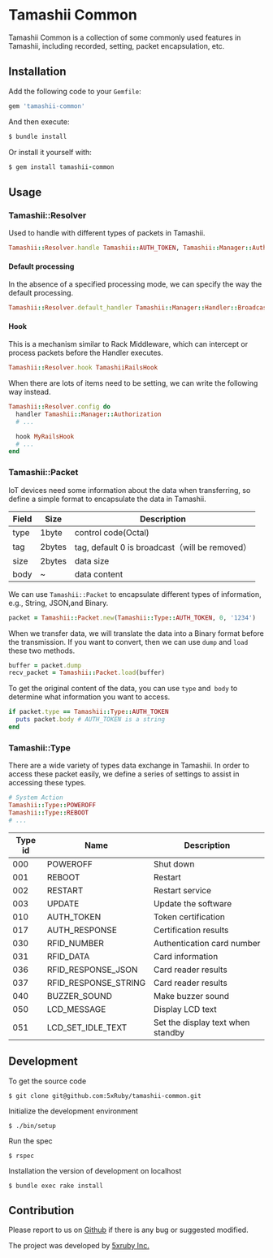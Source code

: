 Tamashii Common
===

Tamashii Common is a collection of some commonly used features in Tamashii, including recorded, setting, packet encapsulation, etc.

## Installation

Add the following code to your `Gemfile`:

```ruby
gem 'tamashii-common'
```

And then execute:
```ruby
$ bundle install
```

Or install it yourself with:
```ruby
$ gem install tamashii-common
```

## Usage

### Tamashii::Resolver

Used to handle with different types of packets in Tamashii.

```ruby
Tamashii::Resolver.handle Tamashii::AUTH_TOKEN, Tamashii::Manager::Authorization
```

#### Default processing

In the absence of a specified processing mode, we can specify the way the default processing.

```ruby
Tamashii::Resolver.default_handler Tamashii::Manager::Handler::Broadcaster
```

#### Hook

This is a mechanism similar to Rack Middleware, which can intercept or process packets before the Handler executes.

```ruby
Tamashii::Resolver.hook TamashiiRailsHook
```

When there are lots of items need to be setting, we can write the following way instead.

```ruby
Tamashii::Resolver.config do
  handler Tamashii::Manager::Authorization
  # ...

  hook MyRailsHook
  # ...
end
```

### Tamashii::Packet

IoT devices need some information about the data when transferring, so define a simple format to encapsulate the data in Tamashii.

|Field  |Size     |Description
|---    |---      |-
|type   | 1byte   |control code(Octal)
|tag    | 2bytes  |tag, default 0 is broadcast（will be removed）
|size   | 2bytes  |data size
|body   | ~       |data content

We can use `Tamashii::Packet`  to encapsulate different types of information, e.g., String, JSON,and Binary.

```ruby
packet = Tamashii::Packet.new(Tamashii::Type::AUTH_TOKEN, 0, '1234')
```

When we transfer data, we will translate the data into a Binary format before the transmission. If you want to convert, then we can use `dump` and `load` these two methods.

```ruby
buffer = packet.dump
recv_packet = Tamashii::Packet.load(buffer)
```

To get the original content of the data, you can use `type` and` body` to determine what information you want to access.

```ruby
if packet.type == Tamashii::Type::AUTH_TOKEN
  puts packet.body # AUTH_TOKEN is a string
end
```

### Tamashii::Type

There are a wide variety of types data exchange in Tamashii. In order to access these packet easily, we define a series of settings to assist in accessing these types.

```ruby
# System Action
Tamashii::Type::POWEROFF
Tamashii::Type::REBOOT
# ...
```

|Type id|Name|Description
|------|---------|-
|000   |POWEROFF|Shut down
|001   |REBOOT|Restart
|002   |RESTART|Restart service
|003   |UPDATE|Update the software
|010   |AUTH_TOKEN|Token certification
|017   |AUTH_RESPONSE|Certification results
|030   |RFID_NUMBER|Authentication card number
|031   |RFID_DATA|Card information
|036   |RFID_RESPONSE_JSON|Card reader results
|037   |RFID_RESPONSE_STRING|Card reader results
|040   |BUZZER_SOUND|Make buzzer sound
|050   |LCD_MESSAGE|Display LCD text
|051   |LCD_SET_IDLE_TEXT|Set the display text when standby

## Development

To get the source code

    $ git clone git@github.com:5xRuby/tamashii-common.git

Initialize the development environment

    $ ./bin/setup

Run the spec

    $ rspec

Installation the version of development on localhost

    $ bundle exec rake install
## Contribution

Please report to us on [Github](https://github.com/tamashii-io/tamashii-common.) if there is any bug or suggested modified.

The project was developed by [5xruby Inc.](https://5xruby.tw/)

